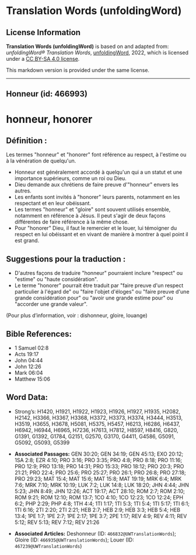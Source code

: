 # Translation Words (unfoldingWord)

## License Information

**Translation Words (unfoldingWord)** is based on and adapted from: _unfoldingWord® Translation Words_, [unfoldingWord](https://unfoldingword.org/utw), 2022, which is licensed under a [CC BY-SA 4.0 license](https://creativecommons.org/licenses/by-sa/4.0/legalcode.en).

This markdown version is provided under the same license.



--------------------------------

## Honneur (id: 466993)

honneur, honorer
================

Définition :
------------

Les termes "honneur" et "honorer" font référence au respect, à l'estime ou à la vénération de quelqu'un.

* Honneur est généralement accordé à quelqu'un qui a un statut et une importance supérieurs, comme un roi ou Dieu.
* Dieu demande aux chrétiens de faire preuve d'"honneur" envers les autres.
* Les enfants sont invités à "honorer" leurs parents, notamment en les respectant et en leur obéissant.
* Les termes "honneur" et "gloire" sont souvent utilisés ensemble, notamment en référence à Jésus. Il peut s'agir de deux façons différentes de faire référence à la même chose.
* Pour "honorer" Dieu, il faut le remercier et le louer, lui témoigner du respect en lui obéissant et en vivant de manière à montrer à quel point il est grand.

Suggestions pour la traduction :
--------------------------------

* D'autres façons de traduire "honneur" pourraient inclure "respect" ou "estime" ou "haute considération".
* Le terme "honorer" pourrait être traduit par "faire preuve d'un respect particulier à l'égard de" ou "faire l'objet d'éloges" ou "faire preuve d'une grande considération pour" ou "avoir une grande estime pour" ou "accorder une grande valeur".

(Pour plus d’information, voir : dishonneur, gloire, louange)

Bible References:
-----------------

* 1 Samuel 02:8
* Acts 19:17
* John 04:44
* John 12:26
* Mark 06:04
* Matthew 15:06

Word Data:
----------

* Strong’s: H1420, H1921, H1922, H1923, H1926, H1927, H1935, H2082, H2142, H3366, H3367, H3368, H3372, H3373, H3374, H3444, H3513, H3519, H3655, H3678, H5081, H5375, H5457, H6213, H6286, H6437, H6942, H6944, H6965, H7236, H7613, H7812, H8597, H8416, G820, G1391, G1392, G1784, G2151, G2570, G3170, G4411, G4586, G5091, G5092, G5093, G5399

* **Associated Passages:** GEN 30:20; GEN 34:19; GEN 45:13; EXO 20:12; 1SA 2:8; EZR 4:10; PRO 3:16; PRO 3:35; PRO 4:8; PRO 8:18; PRO 11:16; PRO 12:9; PRO 13:18; PRO 14:31; PRO 15:33; PRO 18:12; PRO 20:3; PRO 21:21; PRO 22:4; PRO 25:6; PRO 25:27; PRO 26:1; PRO 26:8; PRO 27:18; PRO 29:23; MAT 15:4; MAT 15:6; MAT 15:8; MAT 19:19; MRK 6:4; MRK 7:6; MRK 7:10; MRK 10:19; LUK 7:2; LUK 14:8; LUK 18:20; JHN 4:44; JHN 5:23; JHN 8:49; JHN 12:26; ACT 19:17; ACT 28:10; ROM 2:7; ROM 2:10; ROM 9:21; ROM 12:10; ROM 13:7; 1CO 4:10; 1CO 12:23; 1CO 12:24; EPH 6:2; PHP 2:29; PHP 4:8; 1TH 4:4; 1TI 1:17; 1TI 5:3; 1TI 5:4; 1TI 5:17; 1TI 6:1; 1TI 6:16; 2TI 2:20; 2TI 2:21; HEB 2:7; HEB 2:9; HEB 3:3; HEB 5:4; HEB 13:4; 1PE 1:7; 1PE 2:7; 1PE 2:17; 1PE 3:7; 2PE 1:17; REV 4:9; REV 4:11; REV 5:12; REV 5:13; REV 7:12; REV 21:26
* **Associated Articles:** Deshonneur  (ID: `466832@UWTranslationWords`); Gloire (ID: `466935@UWTranslationWords`); Louer (ID: `467239@UWTranslationWords`)


